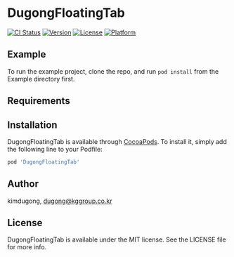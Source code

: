 # DugongFloatingTab

[![CI Status](https://img.shields.io/travis/kimdugong/DugongFloatingTab.svg?style=flat)](https://travis-ci.org/kimdugong/DugongFloatingTab)
[![Version](https://img.shields.io/cocoapods/v/DugongFloatingTab.svg?style=flat)](https://cocoapods.org/pods/DugongFloatingTab)
[![License](https://img.shields.io/cocoapods/l/DugongFloatingTab.svg?style=flat)](https://cocoapods.org/pods/DugongFloatingTab)
[![Platform](https://img.shields.io/cocoapods/p/DugongFloatingTab.svg?style=flat)](https://cocoapods.org/pods/DugongFloatingTab)

## Example

To run the example project, clone the repo, and run `pod install` from the Example directory first.

## Requirements

## Installation

DugongFloatingTab is available through [CocoaPods](https://cocoapods.org). To install
it, simply add the following line to your Podfile:

```ruby
pod 'DugongFloatingTab'
```

## Author

kimdugong, dugong@kggroup.co.kr

## License

DugongFloatingTab is available under the MIT license. See the LICENSE file for more info.
